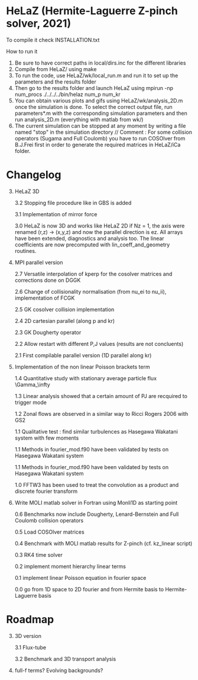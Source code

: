 # HeLaZ (Hermite-Laguerre Z-pinch solver, 2021)
To compile it check INSTALLATION.txt

How to run it

1. Be sure to have correct paths in local/dirs.inc for the different libraries
2. Compile from HeLaZ/ using make
3. To run the code, use HeLaZ/wk/local_run.m and run it to set up the parameters and the results folder
4. Then go to the results folder and launch HeLaZ using mpirun -np num_procs ./../../../bin/helaz num_p num_kr
5. You can obtain various plots and gifs using HeLaZ/wk/analysis_2D.m once the simulation is done. To select the correct output file, run parameters*.m with the corresponding simulation parameters and then run analysis_2D.m (everything with matlab from wk/)
6. The current simulation can be stopped at any moment by writing a file named "stop" in the simulation directory
// Comment : For some collision operators (Sugama and Full Coulomb) you have to run COSOlver from B.J.Frei first in order to generate the required matrices in HeLaZ/iCa folder.

# Changelog

3. HeLaZ 3D

	3.2 Stopping file procedure like in GBS is added

	3.1 Implementation of mirror force

	3.0 HeLaZ is now 3D and works like HeLaZ 2D if Nz = 1, the axis were renamed (r,z) -> (x,y,z) and now the parallel direction is ez. All arrays have been extended, diagnostics and analysis too. The linear coefficients are now precomputed with lin_coeff_and_geometry routines.

2. MPI parallel version

	2.7 Versatile interpolation of kperp for the cosolver matrices and corrections done on DGGK

	2.6 Change of collisionality normalisation (from nu_ei to nu_ii), implementation of FCGK

	2.5 GK cosolver collision implementation

	2.4 2D cartesian parallel (along p and kr)

	2.3 GK Dougherty operator

	2.2 Allow restart with different P,J values (results are not concluents)

	2.1 First compilable parallel version (1D parallel along kr)

1. Implementation of the non linear Poisson brackets term

	1.4 Quantitative study with stationary average particle flux \Gamma_\infty

	1.3 Linear analysis showed that a certain amount of PJ are recquired to trigger mode

	1.2 Zonal flows are observed in a similar way to Ricci Rogers 2006 with GS2

	1.1 Qualitative test : find similar turbulences as Hasegawa Wakatani system with few moments

	1.1 Methods in fourier_mod.f90 have been validated by tests on Hasegawa Wakatani system

	1.1 Methods in fourier_mod.f90 have been validated by tests on Hasegawa Wakatani system

	1.0 FFTW3 has been used to treat the convolution as a product and discrete fourier transform

0. Write MOLI matlab solver in Fortran using Monli1D as starting point

	0.6 Benchmarks now include Dougherty, Lenard-Bernstein and Full Coulomb collision operators

	0.5 Load COSOlver matrices

	0.4 Benchmark with MOLI matlab results for Z-pinch (cf. kz_linear script)

	0.3 RK4 time solver

	0.2 implement moment hierarchy linear terms

	0.1 implement linear Poisson equation in fourier space

	0.0 go from 1D space to 2D fourier and from Hermite basis to Hermite-Laguerre basis

# Roadmap

3. 3D version

	3.1 Flux-tube

	3.2 Benchmark and 3D transport analysis

4. full-f terms? Evolving backgrounds?
